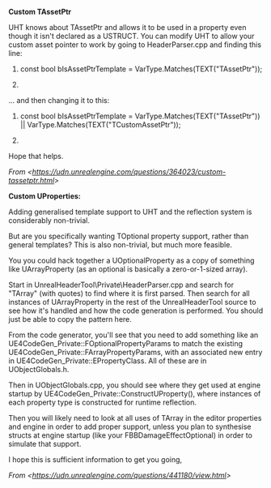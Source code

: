 **Custom TAssetPtr**

UHT knows about TAssetPtr and allows it to be used in a property even though it isn't declared as a USTRUCT. You can modify UHT to allow your custom asset pointer to work by going to HeaderParser.cpp and finding this line:

1.  const bool bIsAssetPtrTemplate = VarType.Matches(TEXT("TAssetPtr"));

2.

... and then changing it to this:

1.  const bool bIsAssetPtrTemplate = VarType.Matches(TEXT("TAssetPtr")) || VarType.Matches(TEXT("TCustomAssetPtr"));

2.

Hope that helps.

_From &lt;<https://udn.unrealengine.com/questions/364023/custom-tassetptr.html>&gt;_

**Custom UProperties:**

Adding generalised template support to UHT and the reflection system is considerably non-trivial.

But are you specifically wanting TOptional property support, rather than general templates? This is also non-trivial, but much more feasible.

You you could hack together a UOptionalProperty as a copy of something like UArrayProperty (as an optional is basically a zero-or-1-sized array).

Start in UnrealHeaderTool\\Private\\HeaderParser.cpp and search for "TArray" (with quotes) to find where it is first parsed. Then search for all instances of UArrayProperty in the rest of the UnrealHeaderTool source to see how it's handled and how the code generation is performed. You should just be able to copy the pattern here.

From the code generator, you'll see that you need to add something like an UE4CodeGen_Private::FOptionalPropertyParams to match the existing UE4CodeGen_Private::FArrayPropertyParams, with an associated new entry in UE4CodeGen_Private::EPropertyClass. All of these are in UObjectGlobals.h.

Then in UObjectGlobals.cpp, you should see where they get used at engine startup by UE4CodeGen_Private::ConstructUProperty(), where instances of each property type is constructed for runtime reflection.

Then you will likely need to look at all uses of TArray in the editor properties and engine in order to add proper support, unless you plan to synthesise structs at engine startup (like your FBBDamageEffectOptional) in order to simulate that support.

I hope this is sufficient information to get you going,

_From &lt;<https://udn.unrealengine.com/questions/441180/view.html>&gt;_
